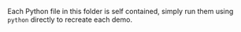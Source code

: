 Each Python file in this folder is self contained, simply run them using `python` directly to recreate each demo.
